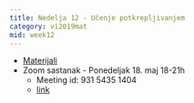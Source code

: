 ```yaml
---
title: Nedelja 12 - Učenje potkrepljivanjem
category: vi2019mat
mid: week12
---
```

- <a target="_blank" href="https://github.com/matfvi/vi/tree/master/2019.2020/12.ucenje.potkrepljivanjem">Materijali</a>
- Zoom sastanak - Ponedeljak 18. maj 18-21h
    - Meeting id: 931 5435 1404
    - [link](https://nordeus.zoom.us/j/93154351404?pwd=UmVNVlhrRG5wK1dkV2NMT28vWXFkZz09)